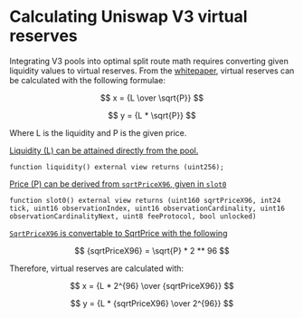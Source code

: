 # Calculating Uniswap V3 virtual reserves

Integrating V3 pools into optimal split route math requires converting given liquidity values to virtual reserves. From the [whitepaper](https://uniswap.org/whitepaper-v3.pdf), virtual reserves can be calculated with the following formulae:

$$ x = {L \over \sqrt{P}} $$

$$ y = {L * \sqrt{P}} $$

Where L is the liquidity and P is the given price.

[Liquidity (L) can be attained directly from the pool.](https://docs.uniswap.org/protocol/reference/core/interfaces/pool/IUniswapV3PoolState)

```solidity
function liquidity() external view returns (uint256);
```

[Price (P) can be derived from `sqrtPriceX96`, given in `slot0`](https://docs.uniswap.org/protocol/reference/core/interfaces/pool/IUniswapV3PoolState)

```solidity
function slot0() external view returns (uint160 sqrtPriceX96, int24 tick, uint16 observationIndex, uint16 observationCardinality, uint16 observationCardinalityNext, uint8 feeProtocol, bool unlocked)
```

[`SqrtPriceX96` is convertable to SqrtPrice with the following](https://docs.uniswap.org/sdk/guides/fetching-prices)

$$ {sqrtPriceX96} = \sqrt{P} * 2 ** 96 $$

Therefore, virtual reserves are calculated with:

$$ x = {L * 2^{96} \over {sqrtPriceX96}} $$

$$ y = {L * {sqrtPriceX96} \over 2^{96}} $$